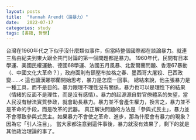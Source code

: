```yaml
---
layout: posts
title:  "Hannah Arendt〈論暴力〉"
date:   2022-07-17
categories: study
tags: [書籍, 哲學]
---
```


台灣在1960年代之下似乎沒什麼類似事件，但當時整個國際都在談論暴力。就連三島由紀夫到東大跟全共鬥討論的第一個問題都是暴力。
1960年代，民間有日本學運、美國民權運動、德國68學運、法國五月風暴、北愛爾蘭問題、香港67暴動（、中國文化大革命？），政府面則有鎮壓布拉格之春、墨西哥大屠殺、巴西政變……<
這也讓漢娜鄂蘭開始思考，暴力是怎麼一回事。
總結來說，他主張暴力是一種工具，而不是目的。暴力跟理不理性沒有關係，暴力也可以是理性下的結果（情緒的反面不是理性，而是沒有感情）。暴力的起源源自對官僚體系的失望，當人民沒有辦法實質參政，就會助長暴力。暴力並不會產生權力，換言之，暴力並不是革命的手段，而是改革的武器。 
真正解決問題的方法是「參與式民主」，暴力並不會導致參與式民主。如果暴力不會使之革命、進步，那為什麼會有暴力的現象？因為它「引人注目」。
當大家都注意到這件事後，暴力就沒有效果了，剩下的就是其他政治理論的事了。